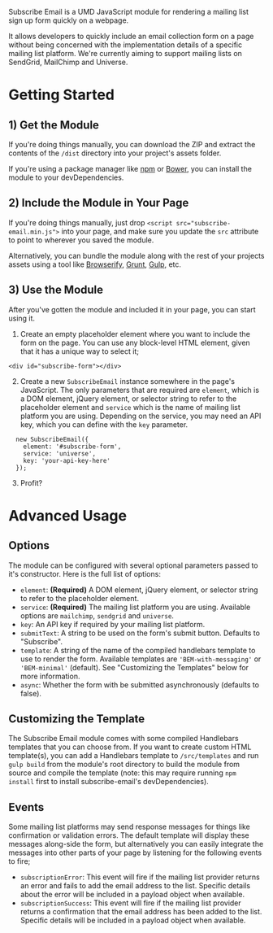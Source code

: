 Subscribe Email is a UMD JavaScript module for rendering a mailing list sign up form quickly on a webpage.

It allows developers to quickly include an email collection form on a page without being concerned with the implementation details of a specific mailing list platform. We're currently aiming to support mailing lists on SendGrid, MailChimp and Universe.

# Getting Started

## 1) Get the Module
If you're doing things manually, you can download the ZIP and extract the contents of the `/dist` directory into your project's assets folder.

If you're using a package manager like [npm](https://www.npmjs.org/) or [Bower](http://bower.io/), you can install the module to your devDependencies.

## 2) Include the Module in Your Page
If you're doing things manually, just drop `<script src="subscribe-email.min.js">` into your page, and make sure you update the `src` attribute to point to wherever you saved the module.

Alternatively, you can bundle the module along with the rest of your projects assets using a tool like [Browserify](http://browserify.org/), [Grunt](http://gruntjs.com/), [Gulp](http://gulpjs.com/), etc.

## 3) Use the Module
After you've gotten the module and included it in your page, you can start using it.

1) Create an empty placeholder element where you want to include the form on the page. You can use any block-level HTML element, given that it has a unique way to select it;

`<div id="subscribe-form"></div>`

2) Create a new `SubscribeEmail` instance somewhere in the page's JavaScript. The only parameters that are required are `element`, which is a DOM element, jQuery element, or selector string to refer to the placeholder element and `service` which is the name of mailing list platform you are using. Depending on the service, you may need an API key, which you can define with the `key` parameter.
```
  new SubscribeEmail({
    element: '#subscribe-form',
    service: 'universe',
    key: 'your-api-key-here'
  });
```

3) Profit?

# Advanced Usage

## Options
The module can be configured with several optional parameters passed to it's constructor. Here is the full list of options:

- `element`: **(Required)** A DOM element, jQuery element, or selector string to refer to the placeholder element.
- `service`: **(Required)** The mailing list platform you are using. Available options are `mailchimp`, `sendgrid` and `universe`.
- `key`: An API key if required by your mailing list platform.
- `submitText`: A string to be used on the form's submit button. Defaults to "Subscribe".
- `template`: A string of the name of the compiled handlebars template to use to render the form. Available templates are `'BEM-with-messaging'` or `'BEM-minimal'` (default). See "Customizing the Templates" below for more information.
- `async`: Whether the form with be submitted asynchronously (defaults to false).

## Customizing the Template
The Subscribe Email module comes with some compiled Handlebars templates that you can choose from. If you want to create custom HTML template(s), you can add a Handlebars template to `/src/templates` and run `gulp build` from the module's root directory to build the module from source and compile the template (note: this may require running `npm install` first to install subscribe-email's devDependencies).

## Events
Some mailing list platforms may send response messages for things like confirmation or validation errors. The default template will display these messages along-side the form, but alternatively you can easily integrate the messages into other parts of your page by listening for the following events to fire;

- `subscriptionError`: This event will fire if the mailing list provider returns an error and fails to add the email address to the list. Specific details about the error will be included in a payload object when available.
- `subscriptionSuccess`: This event will fire if the mailing list provider returns a confirmation that the email address has been added to the list. Specific details will be included in a payload object when available.